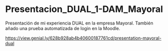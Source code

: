 # Presentacion_DUAL_1-DAM_Mayoral
Presentación de mi experiencia DUAL en la empresa Mayoral. También añado una prueba automatizada de login en la Moodle.

https://view.genial.ly/628b928ab4b40600187761cd/presentation-mayoral-dual
